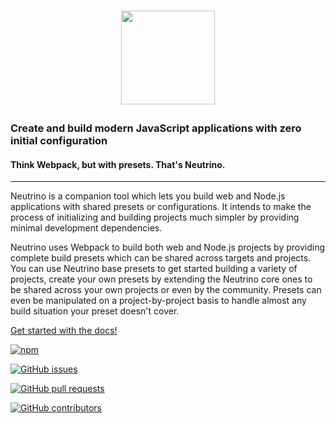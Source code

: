 <h1><p align="center"><a href="https://neutrino.js.org"><img src="https://raw.githubusercontent.com/mozilla-neutrino/neutrino-dev/master/docs/assets/logo.png" height="150"></a></p></h1>

### Create and build modern JavaScript applications with zero initial configuration
#### Think Webpack, but with presets. That's Neutrino.

---

Neutrino is a companion tool which lets you build web and Node.js applications with shared presets or configurations. It intends to make the process of initializing and building projects much simpler by providing minimal development dependencies. 

Neutrino uses Webpack to build both web and Node.js projects by providing complete build presets which can be shared across targets and projects. You can use Neutrino base presets to get started building a variety of projects, create your
own presets by extending the Neutrino core ones to be shared across your own projects or even by the community. Presets can even be manipulated on a project-by-project basis to handle almost any build situation your preset doesn't cover.

[Get started with the docs!](https://neutrino.js.org)

[![npm](https://img.shields.io/npm/l/neutrino.svg)]()

[![GitHub issues](https://img.shields.io/github/issues/mozilla-neutrino/neutrino-dev.svg)]()

[![GitHub pull requests](https://img.shields.io/github/issues-pr/mozilla-neutrino/neutrino-dev.svg)]()

[![GitHub contributors](https://img.shields.io/github/contributors/mozilla-neutrino/neutrino-dev.svg)]()

